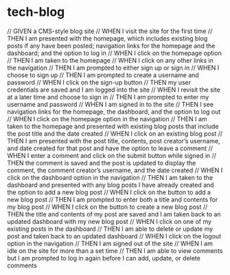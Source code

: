 # tech-blog

// GIVEN a CMS-style blog site
// WHEN I visit the site for the first time
// THEN I am presented with the homepage, which includes existing blog posts if any have been posted; navigation links for the homepage and the dashboard; and the option to log in
// WHEN I click on the homepage option
// THEN I am taken to the homepage
// WHEN I click on any other links in the navigation
// THEN I am prompted to either sign up or sign in
// WHEN I choose to sign up
// THEN I am prompted to create a username and password
// WHEN I click on the sign-up button
// THEN my user credentials are saved and I am logged into the site
// WHEN I revisit the site at a later time and choose to sign in
// THEN I am prompted to enter my username and password
// WHEN I am signed in to the site
// THEN I see navigation links for the homepage, the dashboard, and the option to log out
// WHEN I click on the homepage option in the navigation
// THEN I am taken to the homepage and presented with existing blog posts that include the post title and the date created
// WHEN I click on an existing blog post
// THEN I am presented with the post title, contents, post creator’s username, and date created for that post and have the option to leave a comment
// WHEN I enter a comment and click on the submit button while signed in
// THEN the comment is saved and the post is updated to display the comment, the comment creator’s username, and the date created
// WHEN I click on the dashboard option in the navigation
// THEN I am taken to the dashboard and presented with any blog posts I have already created and the option to add a new blog post
// WHEN I click on the button to add a new blog post
// THEN I am prompted to enter both a title and contents for my blog post
// WHEN I click on the button to create a new blog post
// THEN the title and contents of my post are saved and I am taken back to an updated dashboard with my new blog post
// WHEN I click on one of my existing posts in the dashboard
// THEN I am able to delete or update my post and taken back to an updated dashboard
// WHEN I click on the logout option in the navigation
// THEN I am signed out of the site
// WHEN I am idle on the site for more than a set time
// THEN I am able to view comments but I am prompted to log in again before I can add, update, or delete comments